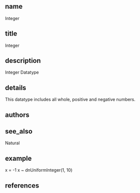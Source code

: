 ## name
Integer
## title
Integer
## description
Integer Datatype
## details
This datatype includes all whole, positive and negative numbers.
## authors
## see_also
Natural
## example
x  = -1
x ~ dnUniformInteger(1, 10)
## references
